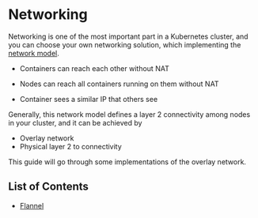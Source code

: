 # Networking

Networking is one of the most important part in a Kubernetes cluster, and you can choose your own networking solution, which implementing the [network model](https://kubernetes.io/docs/admin/networking/#kubernetes-model).

* Containers can reach each other without NAT

* Nodes can reach all containers running on them without NAT

* Container sees a similar IP that others see

Generally, this network model defines a layer 2 connectivity among nodes in your cluster, and it can be achieved by

* Overlay network
* Physical layer 2 to connectivity

This guide will go through some implementations of the overlay network.

## List of Contents

* [Flannel](/overlay-networking/flannel.md)



